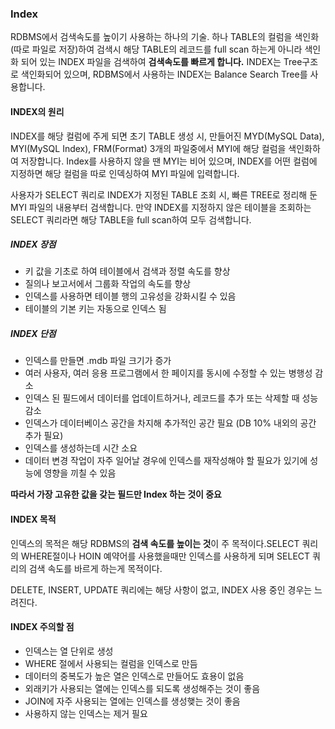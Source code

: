 ### Index
RDBMS에서 검색속도를 높이기 사용하는 하나의 기술. 하나 TABLE의 컬럼을 색인화(따로 파일로 저장)하여 검색시 해당 TABLE의 레코드를 full scan 하는게 아니라 색인화 되어 있는 
INDEX 파일을 검색하여 **검색속도를 빠르게 합니다.** INDEX는 Tree구조로 색인화되어 있으며, RDBMS에서 사용하는 INDEX는 Balance Search Tree를 사용합니다.


#### INDEX의 원리
INDEX를 해당 컬럼에 주게 되면 초기 TABLE 생성 시, 만들어진 MYD(MySQL Data), MYI(MySQL Index), FRM(Format) 3개의 파일중에서 MYI에 해당 컬럼을 색인화하여 저장합니다. Index를 사용하지 않을 땐 
MYI는 비어 있으며, INDEX를 어떤 컬럼에 지정하면 해당 컬럼을 따로 인덱싱하여 MYI 파일에 입력합니다. 

사용자가 SELECT 쿼리로 INDEX가 지정된 TABLE 조회 시, 빠른 TREE로 정리해 둔 MYI 파일의 내용부터 검색합니다. 
만약 INDEX를 지정하지 않은 테이블을 조회하는 SELECT 쿼리라면 해당 TABLE을 full scan하여 모두 검색합니다.

##### INDEX 장점
- 키 값을 기초로 하여 테이블에서 검색과 정렬 속도를 향상
- 질의나 보고서에서 그룹화 작업의 속도를 향상
- 인덱스를 사용하면 테이블 행의 고유성을 강화시킬 수 있음
- 테이블의 기본 키는 자동으로 인덱스 됨


##### INDEX 단점
- 인덱스를 만들면 .mdb 파일 크기가 증가
- 여러 사용자, 여러 응용 프로그램에서 한 페이지를 동시에 수정할 수 있는 병행성 감소
- 인덱스 된 필드에서 데이터를 업데이트하거나, 레코드를 추가 또는 삭제할 때 성능 감소
- 인덱스가 데이터베이스 공간을 차지해 추가적인 공간 필요 (DB 10% 내외의 공간 추가 필요)
- 인덱스를 생성하는데 시간 소요
- 데이터 변경 작업이 자주 일어날 경우에 인덱스를 재작성해야 할 필요가 있기에 성능에 영향을 끼칠 수 있음

**따라서 가장 고유한 값을 갖는 필드만 Index 하는 것이 중요**


#### INDEX 목적
인덱스의 목적은 해당 RDBMS의 **검색 속도를 높이는 것**이 주 목적이다.SELECT 쿼리의 WHERE절이나 HOIN 예약어를 사용했을때만 인덱스를 사용하게 되며 SELECT 쿼리의 검색 속도를 바르게 하는게 목적이다.

DELETE, INSERT, UPDATE 쿼리에는 해당 사항이 없고, INDEX 사용 중인 경우는 느려진다.


#### INDEX 주의할 점
- 인덱스는 열 단위로 생성
- WHERE 절에서 사용되는 컬럼을 인덱스로 만듬
- 데이터의 중복도가 높은 열은 인덱스로 만들어도 효용이 없음
- 외래키가 사용되는 열에는 인덱스를 되도록 생성해주는 것이 좋음
- JOIN에 자주 사용되는 열에는 인덱스를 생성햊는 것이 좋음
- 사용하지 않는 인덱스는 제거 필요

